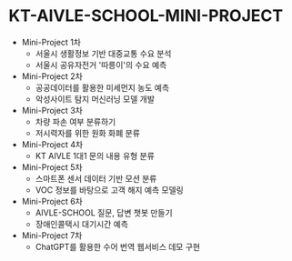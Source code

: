 # KT-AIVLE-SCHOOL-MINI-PROJECT
- Mini-Project 1차
  - 서울시 생활정보 기반 대중교통 수요 분석
  - 서울시 공유자전거 '따릉이'의 수요 예측
- Mini-Project 2차
  - 공공데이터를 활용한 미세먼지 농도 예측
  - 악성사이트 탐지 머신러닝 모델 개발
- Mini-Project 3차
  - 차량 파손 여부 분류하기
  - 저시력자를 위한 원화 화폐 분류
- Mini-Project 4차
  - KT AIVLE 1대1 문의 내용 유형 분류
- Mini-Project 5차 
  - 스마트폰 센서 데이터 기반 모션 분류
  - VOC 정보를 바탕으로 고객 해지 예측 모델링
- Mini-Project 6차
  - AIVLE-SCHOOL 질문, 답변 챗봇 만들기
  - 장애인콜택시 대기시간 예측
- Mini-Project 7차
  - ChatGPT를 활용한 수어 번역 웹서비스 데모 구현
